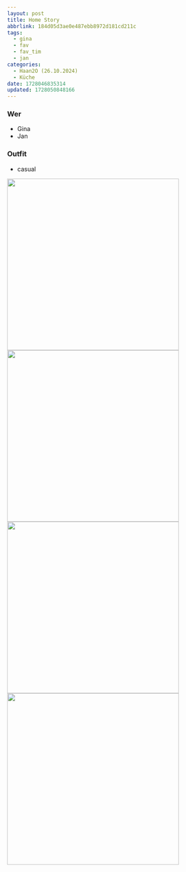```yaml
---
layout: post
title: Home Story
abbrlink: 184d05d3ae0e487ebb8972d181cd211c
tags:
  - gina
  - fav
  - fav_tim
  - jan
categories:
  - Haan2O (26.10.2024)
  - Küche
date: 1728046835314
updated: 1728050848166
---
```


### Wer

- Gina
- Jan

### Outfit

- casual

<img src=":/b84e6188893445d4a0df1dcc31c9e60f" width="400"/>
<img src=":/5e5f4bcfc5304e4e8ed1033aadc524b7" width="400"/>
<img src=":/17b623c9d189457a95e98143e902994a" width="400"/>
<img src=":/57755f2f343f4cac9bf1b742e9e42859" width="400"/>
